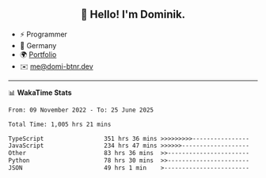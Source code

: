 <h2 align="center">👋 Hello! I'm Dominik.</h2>

- ⚡ Programmer
- 📍 Germany
- 🌍 [Portfolio](https://domi-btnr.dev)
- ✉️ [me@domi-btnr.dev](mailto://me@domi-btnr.dev)

---
📊 **WakaTime Stats**
<!--START_SECTION:waka-->

```txt
From: 09 November 2022 - To: 25 June 2025

Total Time: 1,005 hrs 21 mins

TypeScript                 351 hrs 36 mins >>>>>>>>>----------------   34.97 %
JavaScript                 234 hrs 47 mins >>>>>>-------------------   23.35 %
Other                      83 hrs 36 mins  >>-----------------------   08.32 %
Python                     78 hrs 30 mins  >>-----------------------   07.81 %
JSON                       49 hrs 1 min    >------------------------   04.88 %
```

<!--END_SECTION:waka-->
